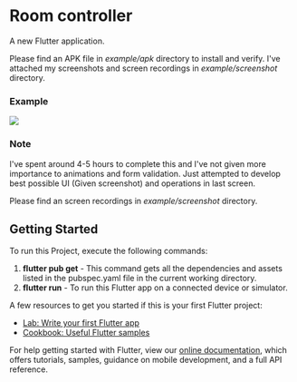 # Room controller

A new Flutter application.

Please find an APK file in *example/apk* directory to install and verify. I've attached my screenshots and screen recordings in *example/screenshot* directory.

### Example

![](screen_flow.gif)

### Note

I've spent around 4-5  hours to complete this and I've not given more importance to animations and form validation. Just attempted to develop best possible UI (Given screenshot) and operations in last screen.

Please find an screen recordings in *example/screenshot* directory.

## Getting Started

To run this Project, execute the following commands:

1. **flutter pub get** - This command gets all the dependencies and assets listed in the pubspec.yaml file in the current working directory.
2. **flutter run** - To run this Flutter app on a connected device or simulator.

A few resources to get you started if this is your first Flutter project:

- [Lab: Write your first Flutter app](https://flutter.dev/docs/get-started/codelab)
- [Cookbook: Useful Flutter samples](https://flutter.dev/docs/cookbook)

For help getting started with Flutter, view our
[online documentation](https://flutter.dev/docs), which offers tutorials,
samples, guidance on mobile development, and a full API reference.

